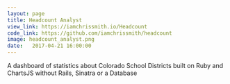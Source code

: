 ```yaml
---
layout: page
title: Headcount Analyst
view_link: https://iamchrissmith.io/Headcount
code_link: https://github.com/iamchrissmith/headcount
image: headcount_analyst.png
date:   2017-04-21 16:00:00
---
```


A dashboard of statistics about Colorado School Districts built on Ruby and ChartsJS without Rails, Sinatra or a Database
